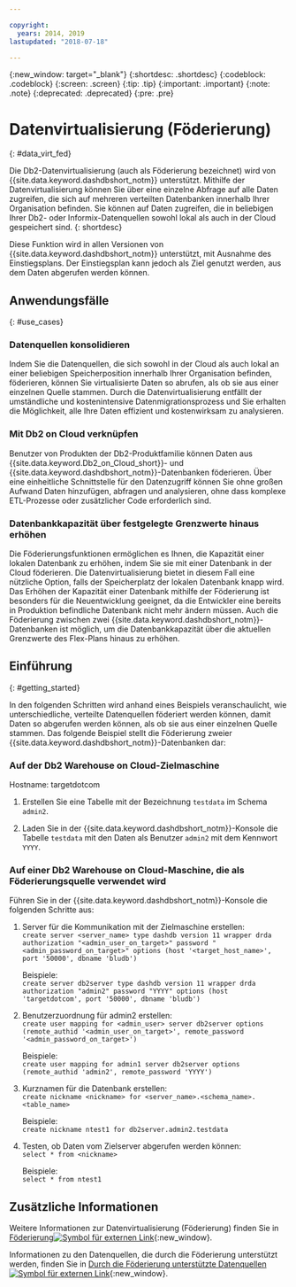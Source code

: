 ```yaml
---

copyright:
  years: 2014, 2019
lastupdated: "2018-07-18"

---
```


<!-- Attribute definitions --> 
{:new_window: target="_blank"}
{:shortdesc: .shortdesc}
{:codeblock: .codeblock}
{:screen: .screen}
{:tip: .tip}
{:important: .important}
{:note: .note}
{:deprecated: .deprecated}
{:pre: .pre}

# Datenvirtualisierung (Föderierung)
{: #data_virt_fed}

Die Db2-Datenvirtualisierung (auch als Föderierung bezeichnet) wird von {{site.data.keyword.dashdbshort_notm}} unterstützt. Mithilfe der Datenvirtualisierung können Sie über eine einzelne Abfrage auf alle Daten zugreifen, die sich auf mehreren verteilten Datenbanken innerhalb Ihrer Organisation befinden. Sie können auf Daten zugreifen, die in beliebigen Ihrer Db2- oder Informix-Datenquellen sowohl lokal als auch in der Cloud gespeichert sind. 
{: shortdesc}

Diese Funktion wird in allen Versionen von {{site.data.keyword.dashdbshort_notm}} unterstützt, mit Ausnahme des Einstiegsplans. Der Einstiegsplan kann jedoch als Ziel genutzt werden, aus dem Daten abgerufen werden können.

## Anwendungsfälle
{: #use_cases}

### Datenquellen konsolidieren

Indem Sie die Datenquellen, die sich sowohl in der Cloud als auch lokal an einer beliebigen Speicherposition innerhalb Ihrer Organisation befinden, föderieren, können Sie virtualisierte Daten so abrufen, als ob sie aus einer einzelnen Quelle stammen. Durch die Datenvirtualisierung entfällt der umständliche und kostenintensive Datenmigrationsprozess und Sie erhalten die Möglichkeit, alle Ihre Daten effizient und kostenwirksam zu analysieren.

<!-- A company may have started their operations with an on-premises Db2 server. As cloud technology becomes more widespread and companies start to operate on cloud in a cost-effective fashion, there will be continued Cloud growth. However, the organization’s data on both sources remain as a critical component to their decision-making processes. By way of example, a client operating in retail industry needs to be able to access all data, say customer information, to run further analysis on their customers’ consumption behaviors. They need to be able to identify customers, match their records on cloud with already existing ones from an on-premises database and compose them as if the data is being retrieved from a single source. Federation capability here prevents the burdensome data migration process and allows the user to access the data without moving the data.

located in the cloud and on-premises -->

### Mit Db2 on Cloud verknüpfen

Benutzer von Produkten der Db2-Produktfamilie können Daten aus {{site.data.keyword.Db2_on_Cloud_short}}- und {{site.data.keyword.dashdbshort_notm}}-Datenbanken föderieren. Über eine einheitliche Schnittstelle für den Datenzugriff können Sie ohne großen Aufwand Daten hinzufügen, abfragen und analysieren, ohne dass komplexe ETL-Prozesse oder zusätzlicher Code erforderlich sind.

<!-- Db2 family users would now be able to federate data between Db2 on Cloud and Db2 Warehouse on Cloud. By being provided a common interface for accessing the data, a user can now easily add or query data from or to the Warehouse without complex ETL processes or any additional code. -->

<!-- ### Sharded data across multiple servers

At times, you might choose to partition (shard) your data. With federation capabilities, sharded data can be queried with a unified interface. Federation gives you the ability to better balance your workloads, scale specific parts of an app, and create microservices that work together. -->

<!-- At times, users may choose to partition (shard). With federation capabilities, data can be queried with a unified interface and this lets the user better balance the workload, scale specific parts of an app or create microservices that work together. -->

### Datenbankkapazität über festgelegte Grenzwerte hinaus erhöhen

Die Föderierungsfunktionen ermöglichen es Ihnen, die Kapazität einer lokalen Datenbank zu erhöhen, indem Sie sie mit einer Datenbank in der Cloud föderieren. Die Datenvirtualisierung bietet in diesem Fall eine nützliche Option, falls der Speicherplatz der lokalen Datenbank knapp wird. Das Erhöhen der Kapazität einer Datenbank mithilfe der Föderierung ist besonders für die Neuentwicklung geeignet, da die Entwickler eine bereits in Produktion befindliche Datenbank nicht mehr ändern müssen. Auch die Föderierung zwischen zwei {{site.data.keyword.dashdbshort_notm}}-Datenbanken ist möglich, um die Datenbankkapazität über die aktuellen Grenzwerte des Flex-Plans hinaus zu erhöhen.

<!-- By using federation, users can increase capacity of an on premises database by federating to or from the cloud. This is a great option if your on premises database is running out of storage. Increased capacity will also be useful for new development as our users no longer need to change a database in production. You can also use this feature to federate between two Db2 on Cloud databases to increase the capacity beyond the current limits of the Flex plan. -->

## Einführung
{: #getting_started}

In den folgenden Schritten wird anhand eines Beispiels veranschaulicht, wie unterschiedliche, verteilte Datenquellen föderiert werden können, damit Daten so abgerufen werden können, als ob sie aus einer einzelnen Quelle stammen. Das folgende Beispiel stellt die Föderierung zweier {{site.data.keyword.dashdbshort_notm}}-Datenbanken dar:

### Auf der Db2 Warehouse on Cloud-Zielmaschine

Hostname: targetdotcom

1. Erstellen Sie eine Tabelle mit der Bezeichnung `testdata` im Schema `admin2`.

2. Laden Sie in der {{site.data.keyword.dashdbshort_notm}}-Konsole die Tabelle `testdata` mit den Daten als Benutzer `admin2` mit dem Kennwort `YYYY`.

### Auf einer Db2 Warehouse on Cloud-Maschine, die als Föderierungsquelle verwendet wird

Führen Sie in der {{site.data.keyword.dashdbshort_notm}}-Konsole die folgenden Schritte aus:

<!-- 1. Catalog the target machine:<br/>
   `db2 catalog tcpip node <node_name> remote <host_name> server 50000`<br/>

   For example:<br/>
   `db2 catalog tcpip node fedS remote targetdotcom server 50000`

2. Catalog the database on fedS:<br/>
   `db2 catalog db bludb as <db_name> at node <node_name>`

   For example:<br/>
   `db2 catalog db bludb as srcdb at node fedS`

3. Connect to the database on fedS:<br/>
   `db2 connect to <catalog_db_name> user <admin_user> using '<admin_password>'`

   For example:<br/>
   `db2 connect to srcdb user 'admin1' with password 'XXXX'`

4. Create a wrapper on fedS:<br/>
   `db2 "create wrapper drda"` -->

1. Server für die Kommunikation mit der Zielmaschine erstellen:<br/>
   `create server <server_name> type dashdb version 11 wrapper drda authorization "<admin_user_on_target>" password "<admin_password_on_target>" options (host '<target_host_name>', port '50000', dbname 'bludb')`

   Beispiele:<br/>
   `create server db2server type dashdb version 11 wrapper drda authorization "admin2" password "YYYY" options (host 'targetdotcom', port '50000', dbname 'bludb')`

2. Benutzerzuordnung für admin2 erstellen:<br/>
   `create user mapping for <admin_user> server db2server options (remote_authid '<admin_user_on_target>', remote_password '<admin_password_on_target>')`

   Beispiele:<br/>
   `create user mapping for admin1 server db2server options (remote_authid 'admin2', remote_password 'YYYY')`

3. Kurznamen für die Datenbank erstellen:<br/>
   `create nickname <nickname> for <server_name>.<schema_name>.<table_name>`

   Beispiele:<br/>
   `create nickname ntest1 for db2server.admin2.testdata`

4. Testen, ob Daten vom Zielserver abgerufen werden können:<br/>
   `select * from <nickname>`

   Beispiele:<br/>
   `select * from ntest1`

## Zusätzliche Informationen

Weitere Informationen zur Datenvirtualisierung (Föderierung) finden Sie in [Föderierung![Symbol für externen Link](../../icons/launch-glyph.svg "Symbol für externen Link")](https://www.ibm.com/support/knowledgecenter/SS6NHC/com.ibm.swg.im.dashdb.doc/fcontainer.html){:new_window}.

Informationen zu den Datenquellen, die durch die Föderierung unterstützt werden, finden Sie in [Durch die Föderierung unterstützte Datenquellen![Symbol für externen Link](../../icons/launch-glyph.svg "Symbol für externen Link")](https://www.ibm.com/support/docview.wss?uid=swg27050561){:new_window}.
